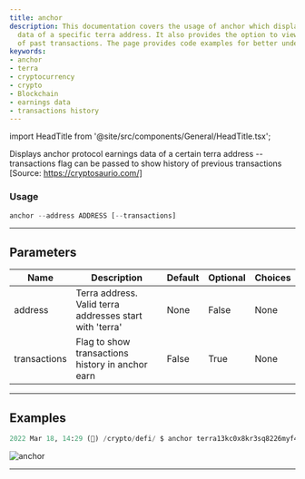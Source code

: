 ```yaml
---
title: anchor
description: This documentation covers the usage of anchor which displays earnings
  data of a specific terra address. It also provides the option to view the history
  of past transactions. The page provides code examples for better understanding.
keywords:
- anchor
- terra
- cryptocurrency
- crypto
- Blockchain
- earnings data
- transactions history
---
```


import HeadTitle from '@site/src/components/General/HeadTitle.tsx';

<HeadTitle title="anchor - Defi - Crypto - Reference | OpenBB Terminal Docs" />

Displays anchor protocol earnings data of a certain terra address --transactions flag can be passed to show history of previous transactions [Source: https://cryptosaurio.com/]

### Usage

```python
anchor --address ADDRESS [--transactions]
```

---

## Parameters

| Name | Description | Default | Optional | Choices |
| ---- | ----------- | ------- | -------- | ------- |
| address | Terra address. Valid terra addresses start with 'terra' | None | False | None |
| transactions | Flag to show transactions history in anchor earn | False | True | None |


---

## Examples

```python
2022 Mar 18, 14:29 (🦋) /crypto/defi/ $ anchor terra13kc0x8kr3sq8226myf4nmanmn2mrk9s5s9wsnz --transactions
```
![anchor](https://user-images.githubusercontent.com/43375532/159065235-e8fb189d-f670-4391-a7fc-064640b9607d.png)

---
